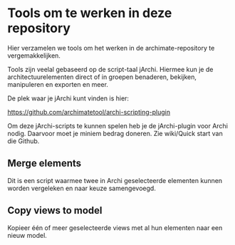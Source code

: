 # Tools om te werken in deze repository

Hier verzamelen we tools om het werken in de archimate-repository te vergemakkelijken. 

Tools zijn veelal gebaseerd op de script-taal jArchi. Hiermee kun je de architectuurelementen direct of in groepen benaderen, bekijken, manipuleren en exporten en meer.

De plek waar je jArchi kunt vinden is hier:

https://github.com/archimatetool/archi-scripting-plugin

Om deze jArchi-scripts te kunnen spelen heb je de jArchi-plugin voor Archi nodig. Daarvoor moet je miniem bedrag doneren. Zie wiki/Quick start van die Github.

##  Merge elements

Dit is een script waarmee twee in Archi geselecteerde elementen kunnen worden vergeleken en naar keuze samengevoegd. 

## Copy views to model

Kopieer één of meer geselecteerde views met al hun elementen naar een nieuw model.




